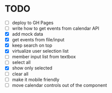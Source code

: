# TODO

- [ ] deploy to GH Pages
- [ ] write how to get events from calendar API
- [x] add mock data
- [x] get events from file/input
- [x] keep search on top
- [x] virtualize user selection list
- [ ] member input list from textbox
- [ ] select all
- [x] show only selected
- [ ] clear all
- [ ] make it mobile friendly
- [ ] move calendar controls out of the component
